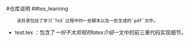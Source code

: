 #仓库说明
##tex_learning
```
	该目录包括了学习`TeX`过程中的一些脚本以及一些生成的`pdf`文件。
```
- test.tex ：包含了*一份不太剪短的latex介绍*一文中的前三章代码实现细节。
